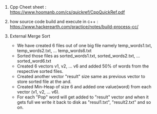 1. Cpp Cheet sheet : https://www.hoomanb.com/cs/quickref/CppQuickRef.pdf
2. how source code build and execute in c++ : https://www.hackerearth.com/practice/notes/build-process-cc/
3. External Merge Sort 
   
   - We have created 6 files out of one big file namely temp_words1.txt, temp_words2.txt, ... temp_words6.txt
   - Sorted those files as sorted_words1.txt, sorted_words2.txt, ... sorted_word6.txt
   - Created 6 vectors v1, v2, ... v6 and added 50% of words from the respective sorted files.
   - Created another vector "result" size same as previous vector to store sorted file at the and.
   - Created Min-Heap of size 6 and added one value(word) from each vector (v1, v2, ... v6). 
   - For each "Pop" word will get added to "result" vector and when it gets full we write it back to disk as "resul1.txt", "result2.txt"        and so on. 
   
